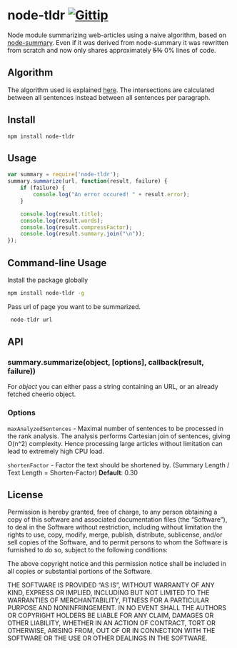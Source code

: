 # node-tldr [![Gittip](http://badgr.co/gittip/philplckthun.png)](https://www.gittip.com/philplckthun/)
Node module summarizing web-articles using a naive algorithm, based on [node-summary](https://github.com/jbrooksuk/node-summary/). Even if it was derived from node-summary it was rewritten from scratch and now only shares approximately ~~5%~~ 0% lines of code.

## Algorithm
The algorithm used is explained [here](http://thetokenizer.com/2013/04/28/build-your-own-summary-tool/). The intersections are calculated between all sentences instead between all sentences per paragraph.

## Install

```
npm install node-tldr
```

## Usage

```javascript
var summary = require('node-tldr');
summary.summarize(url, function(result, failure) {
	if (failure) {
		console.log("An error occured! " + result.error);
	}

	console.log(result.title);
	console.log(result.words);
	console.log(result.compressFactor);
	console.log(result.summary.join("\n"));
});
```

## Command-line Usage

Install the package globally

```bash
npm install node-tldr -g
```
Pass url of page you want to be summarized.

```javascript
 node-tldr url
```

## API

### summary.summarize(object, [options], callback(result, failure))

For *object* you can either pass a string containing an URL, or an already fetched cheerio object.

### Options

`maxAnalyzedSentences` - Maximal number of sentences to be processed in the rank analysis. The analysis performs Cartesian join of sentences, giving  O(n^2) complexity. Hence processing large articles without limitation can lead to extremely high CPU load.

`shortenFactor` - Factor the text should be shortened by. (Summary Length / Text Length = Shorten-Factor) **Default**: 0.30

## License

Permission is hereby granted, free of charge, to any person obtaining a copy of this software and associated documentation files (the “Software”), to deal in the Software without restriction, including without limitation the rights to use, copy, modify, merge, publish, distribute, sublicense, and/or sell copies of the Software, and to permit persons to whom the Software is furnished to do so, subject to the following conditions:

The above copyright notice and this permission notice shall be included in all copies or substantial portions of the Software.

THE SOFTWARE IS PROVIDED “AS IS”, WITHOUT WARRANTY OF ANY KIND, EXPRESS OR IMPLIED, INCLUDING BUT NOT LIMITED TO THE WARRANTIES OF MERCHANTABILITY, FITNESS FOR A PARTICULAR PURPOSE AND NONINFRINGEMENT. IN NO EVENT SHALL THE AUTHORS OR COPYRIGHT HOLDERS BE LIABLE FOR ANY CLAIM, DAMAGES OR OTHER LIABILITY, WHETHER IN AN ACTION OF CONTRACT, TORT OR OTHERWISE, ARISING FROM, OUT OF OR IN CONNECTION WITH THE SOFTWARE OR THE USE OR OTHER DEALINGS IN THE SOFTWARE.
